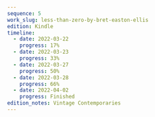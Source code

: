 ```yaml
---
sequence: 5
work_slug: less-than-zero-by-bret-easton-ellis
edition: Kindle
timeline:
  - date: 2022-03-22
    progress: 17%
  - date: 2022-03-23
    progress: 33%
  - date: 2022-03-27
    progress: 50%
  - date: 2022-03-28
    progress: 66%
  - date: 2022-04-02
    progress: Finished
edition_notes: Vintage Contemporaries
---
```

